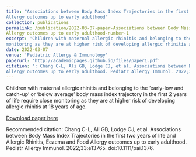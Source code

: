 ```yaml
---
title: "Associations between Body Mass Index Trajectories in the first two years of life and Allergic Rhinitis, Eczema and Food
Allergy outcomes up to early adulthood"
collection: publications
permalink: /publication/2022-03-07-paper-Associations between Body Mass Index Trajectories in the first two years of life and Allergic Rhinitis, Eczema and Food
Allergy outcomes up to early adulthood-number-1
excerpt: 'Children with maternal allergic rhinitis and belonging to the ‘early-low and catch-up’ or ‘below average’ body mass index trajectory in the first 2 years of life require close
monitoring as they are at higher risk of developing allergic rhinitis at 18 years of age.'
date: 2022-03-07
venue: 'Pediatric Allergy & Immunology'
paperurl: 'http://academicpages.github.io/files/paper1.pdf'
citation: ': Chang C-L, Ali GB, Lodge CJ, et al. Associations between Body Mass Index Trajectories in the first two years of life and Allergic Rhinitis, Eczema and Food
Allergy outcomes up to early adulthood. Pediatr Allergy Immunol. 2022;33:e13765. doi:10.1111/pai.1376.'
---
```

Children with maternal allergic rhinitis and belonging to the ‘early-low and catch-up’ or ‘below average’ body mass index trajectory in the first 2 years of life require close
monitoring as they are at higher risk of developing allergic rhinitis at 18 years of age.

[Download paper here](http://academicpages.github.io/files/paper1.pdf)

Recommended citation: Chang C-L, Ali GB, Lodge CJ, et al. Associations between Body Mass Index Trajectories in the first two years of life and Allergic Rhinitis, Eczema and Food
Allergy outcomes up to early adulthood. Pediatr Allergy Immunol. 2022;33:e13765. doi:10.1111/pai.1376.
